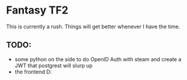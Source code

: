 # Fantasy TF2


This is currently a rush. Things will get better whenever I have the time.



## TODO:

- some python on the side to do OpenID Auth with steam and create a JWT that postgrest will slurp up
- the frontend D:
